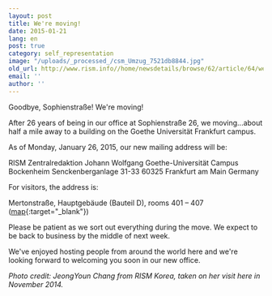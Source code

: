 ```yaml
---
layout: post
title: We're moving!
date: 2015-01-21
lang: en
post: true
category: self_representation
image: "/uploads/_processed_/csm_Umzug_7521db8844.jpg"
old_url: http://www.rism.info//home/newsdetails/browse/62/article/64/were-moving.html
email: ''
author: ''
---
```



Goodbye, Sophienstraße! We're moving!

After 26 years of being in our office at Sophienstraße 26, we moving...about half a mile away to a building on the Goethe Universität Frankfurt campus.

As of Monday, January 26, 2015, our new mailing address will be:

RISM Zentralredaktion
Johann Wolfgang Goethe-Universität
Campus Bockenheim
Senckenberganlage 31-33
60325 Frankfurt am Main
Germany

For visitors, the address is:

Mertonstraße, Hauptgebäude (Bauteil D), rooms 401 – 407 ([map](https://goo.gl/maps/20PHH){:target="_blank"})

Please be patient as we sort out everything during the move. We expect to be back to business by the middle of next week.

We've enjoyed hosting people from around the world here and we're looking forward to welcoming you soon in our new office.

_Photo credit: JeongYoun Chang from RISM Korea, taken on her visit here in November 2014._

<script type="text/javascript">var switchTo5x=true;</script><script type="text/javascript" src="http://w.sharethis.com/button/buttons.js"></script><script type="text/javascript">stLight.options({publisher: "9b601438-1ce1-49d8-bfd7-9cff5df54c17", doNotHash: false, doNotCopy: false, hashAddressBar: false});</script>